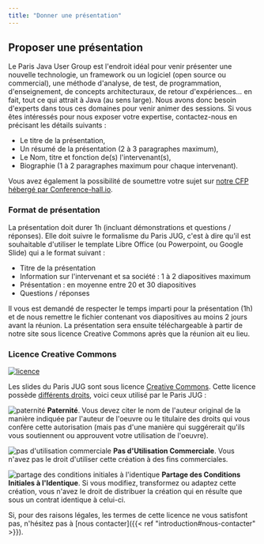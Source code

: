 ```yaml
---
title: "Donner une présentation"
---
```


## Proposer une présentation

Le Paris Java User Group est l'endroit idéal pour venir présenter une nouvelle technologie, un framework ou un logiciel (open source ou commercial), une méthode d'analyse, de test, de programmation, d'enseignement, de concepts architecturaux, de retour d'expériences… en fait, tout ce qui attrait à Java (au sens large).
Nous avons donc besoin d'experts dans tous ces domaines pour venir animer des sessions. 
Si vous êtes intéressés pour nous exposer votre expertise, contactez-nous en précisant les détails suivants :

* Le titre de la présentation,
* Un résumé de la présentation (2 à 3 paragraphes maximum),
* Le Nom, titre et fonction de(s) l'intervenant(s),
* Biographie (1 à 2 paragraphes maximum pour chaque intervenant).

Vous avez également la possibilité de soumettre votre sujet sur [notre CFP hébergé par Conference-hall.io](https://conference-hall.io/public/event/BZnQ2RnOE36kuiwWKKx4).

### Format de présentation

 La présentation doit durer 1h (incluant démonstrations et questions / réponses).
 Elle doit suivre le formalisme du Paris JUG, c'est à dire qu'il est souhaitable d'utiliser le template Libre Office (ou Powerpoint, ou Google Slide) qui a le format suivant :

* Titre de la présentation
* Information sur l'intervenant et sa société : 1 à 2 diapositives maximum
* Présentation : en moyenne entre 20 et 30 diapositives
* Questions / réponses

Il vous est demandé de respecter le temps imparti pour la présentation (1h) et de nous remettre le fichier contenant vos diapositives au moins 2 jours avant la réunion. 
La présentation sera ensuite téléchargeable à partir de notre site sous licence Creative Commons après que la réunion ait eu lieu.

### Licence Creative Commons

[![licence](https://licensebuttons.net/l/by-nc-sa/4.0/88x31.png)](https://creativecommons.org/licenses/by-nc-sa/4.0/deed.fr)

Les slides du Paris JUG sont sous licence [Creative Commons](https://fr.creativecommons.org/).
Cette licence possède [différents droits](http://philippe.daigremont.free.fr/CreativeCommons/BD/les_differents_droits/les_differents_droits.html), voici ceux utilisé par le Paris JUG :

![paternité](https://creativecommons.org/images/deed/by.png)
**Paternité**.
Vous devez citer le nom de l'auteur original de la manière indiquée par l'auteur de l'oeuvre ou le titulaire des droits qui vous confère cette autorisation (mais pas d'une manière qui suggérerait qu'ils vous soutiennent ou approuvent votre utilisation de l'oeuvre).

![pas d'utilisation commerciale](https://creativecommons.org/images/deed/nc-eu.png)
**Pas d'Utilisation Commerciale**.
Vous n'avez pas le droit d'utiliser cette création à des fins commerciales. 

![partage des conditions initiales à l'identique](https://creativecommons.org/images/deed/sa.png)
**Partage des Conditions Initiales à l'Identique**.
Si vous modifiez, transformez ou adaptez cette création, vous n'avez le droit de distribuer la création qui en résulte que sous un contrat identique à celui-ci.

Si, pour des raisons légales, les termes de cette licence ne vous satisfont pas, n'hésitez pas à [nous contacter]({{< ref "introduction#nous-contacter" >}}).
